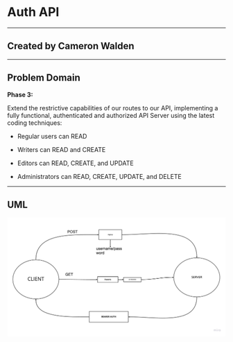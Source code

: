 # Auth API

***

## Created by Cameron Walden

***

## Problem Domain

**Phase 3:**

Extend the restrictive capabilities of our routes to our API, implementing a fully functional, authenticated and authorized API Server using the latest coding techniques:

- Regular users can READ

- Writers can READ and CREATE

- Editors can READ, CREATE, and UPDATE

- Administrators can READ, CREATE, UPDATE, and DELETE

***

## UML

<img src = "img/phase3.jpg">